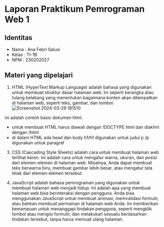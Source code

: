 # Laporan Praktikum Pemrograman Web 1

 ## Identitas
 * Nama  : Ana Febri Salusi
* Kelas  : TI-1B
* NPM    : 230202027

## Materi yang dipelajari

1. HTML (HyperText Markup Language) adalah bahasa yang digunakan untuk membuat struktur dasar halaman web. 
Ini seperti kerangka atau tulang belakang yang menentukan bagaimana konten akan ditempatkan di halaman web, seperti teks, gambar, dan tombol.
![Screenshot 2024-03-29 181510](https://github.com/anafebrisalusi/Ana-Febri-S-TI-1B/assets/165301550/bc9a75df-d33d-48f1-b77d-6df8636fac49)
 
 ini adalah contoh basic dokumen html.
 
+ untuk membuat HTML harus diawali dengan !DOCTYPE html dan diakhiri dengan /html
 + di dalam HTML ada head dan body
   h1/h1 digunakan untuk judul
   p /p digunakan untuk paragraf




3. CSS (Cascading Style Sheets) adalah cara untuk membuat halaman web terlihat keren. Ini adalah cara untuk mengatur warna, 
ukuran, dan posisi dari elemen-elemen di halaman web. Misalnya, Anda dapat membuat teks berwarna biru, membuat gambar lebih 
besar, atau mengatur tata letak dari elemen-elemen tersebut.

4. JavaScript adalah bahasa pemrograman yang digunakan untuk membuat halaman web menjadi hidup. Ini adalah apa yang membuat
halaman web bisa berinteraksi dengan pengguna. Anda bisa menggunakan JavaScript untuk membuat animasi, memvalidasi formulir,
atau bahkan membuat permainan di halaman web Anda. Ini memberikan kemampuan untuk menanggapi tindakan pengguna, seperti mengklik tombol
atau mengisi formulir, dan melakukan sesuatu berdasarkan tindakan tersebut, tanpa harus memuat ulang halaman.

